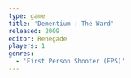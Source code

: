 ```yaml
---
type: game
title: 'Dementium : The Ward'
released: 2009
editor: Renegade
players: 1
genres:
  - 'First Person Shooter (FPS)'
---
```

